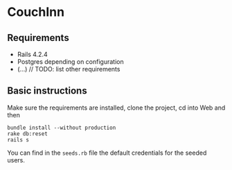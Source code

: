 # CouchInn

## Requirements

- Rails 4.2.4
- Postgres depending on configuration
- (...) // TODO: list other requirements  

## Basic instructions

Make sure the requirements are installed, clone the project, cd into Web and then

```
bundle install --without production
rake db:reset
rails s
```

You can find in the ```seeds.rb``` file the default credentials for the seeded users.